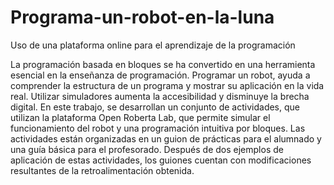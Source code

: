 # Programa-un-robot-en-la-luna
Uso de una plataforma online para el aprendizaje de la programación

La programación basada en bloques se ha convertido en una herramienta esencial en la
enseñanza de programación. Programar un robot, ayuda a comprender la estructura de un
programa y mostrar su aplicación en la vida real. Utilizar simuladores aumenta la accesibilidad
y disminuye la brecha digital. En este trabajo, se desarrollan un conjunto de actividades, que
utilizan la plataforma Open Roberta Lab, que permite simular el funcionamiento del robot y
una programación intuitiva por bloques. Las actividades están organizadas en un guion de
prácticas para el alumnado y una guía básica para el profesorado. Después de dos ejemplos de
aplicación de estas actividades, los guiones cuentan con modificaciones resultantes de la
retroalimentación obtenida.
